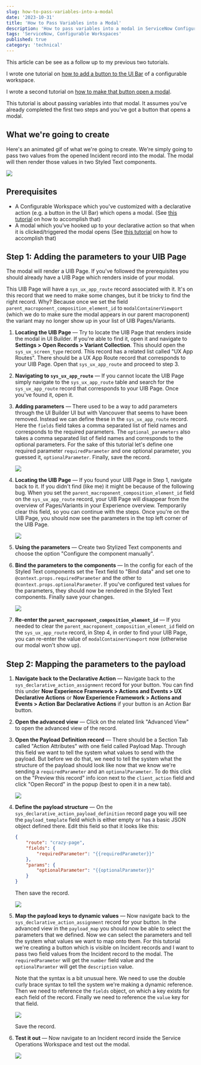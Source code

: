 ```yaml
---
slug: how-to-pass-variables-into-a-modal
date: '2023-10-31'
title: 'How to Pass Variables into a Modal'
description: 'How to pass variables into a modal in ServiceNow Configurable Workspaces'
tags: 'ServiceNow, Configurable Workspaces'
published: true
category: 'technical'
---
```


This article can be see as a follow up to my previous two tutorials.

I wrote one tutorial on [how to add a button to the UI Bar](adding-an-action-bar-button-to-a-configurable-workspace) of a configurable workspace.

I wrote a second tutorial on [how to make that button open a modal](/opening-modal-from-a-record-in-configurable-workspaces/).

This tutorial is about passing variables into that modal. It assumes you've already completed the first two steps and you've got a button that opens a modal.

## What we're going to create

Here's an animated gif of what we're going to create. We're simply going to pass two values from the opened Incident record into the modal. The modal will then render those values in two Styled Text components.

![](./images/20231101122131.gif)

## Prerequisites

-   A Configurable Workspace which you've customized with a declarative action (e.g. a button in the UI Bar) which opens a modal. (See [this tutorial](adding-an-action-bar-button-to-a-configurable-workspace) on how to accomplish that)
-   A modal which you've hooked up to your declarative action so that when it is clicked/triggered the modal opens (See [this tutorial](/opening-modal-from-a-record-in-configurable-workspaces/) on how to accomplish that)

## Step 1: Adding the parameters to your UIB Page

The modal will render a UIB Page. If you've followed the prerequisites you should already have a UIB Page which renders inside of your modal.

This UIB Page will have a `sys_ux_app_route` record associated with it. It's on this record that we need to make some changes, but it be tricky to find the right record. Why? Because once we set the field `parent_macroponent_composition_element_id` to `modalContainerViewport` (which we do to make sure the modal appears in our parent macroponent) the variant may no longer show up in your list of UIB Pages/Variants.

1.  **Locating the UIB Page** — Try to locate the UIB Page that renders inside the modal in UI Builder. If you're able to find it, open it and navigate to **Settings > Open Records > Variant Collection**. This should open the `sys_ux_screen_type` record. This record has a related list called "UX App Routes". There should be a UX App Route record that corresponds to your UIB Page. Open that `sys_ux_app_route` and proceed to step 3.

2.  **Navigating to `sys_ux_app_route`** — If you cannot locate the UIB Page simply navigate to the `sys_ux_app_route` table and search for the `sys_ux_app_route` record that corresponds to your UIB Page. Once you've found it, open it.

3.  **Adding parameters** — There used to be a way to add parameters through the UI Builder UI but with Vancouver that seems to have been removed. Instead we can define these in the `sys_ux_app_route` record. Here the `fields` field takes a comma separated list of field names and corresponds to the required parameters. The `optional_parameters` also takes a comma separated list of field names and corresponds to the optional parameters. For the sake of this tutorial let's define one required parameter `requiredParameter` and one optional parameter, you guessed it, `optionalParameter`. Finally, save the record.

    ![](./images/20231031192137.png)

4.  **Locating the UIB Page** — If you found your UIB Page in Step 1, navigate back to it. If you didn't find (like me) it might be because of the following bug. When you set the `parent_macroponent_composition_element_id` field on the `sys_ux_app_route` record, your UIB Page will disappear from the overview of Pages/Variants in your Experience overview. Temporarily clear this field, so you can continue with the steps. Once you're on the UIB Page, you should now see the parameters in the top left corner of the UIB Page.

    ![](./images/20231101103049.png)

5.  **Using the parameters** — Create two Stylized Text components and choose the option "Configure the component manually".

6.  **Bind the parameters to the components** — In the config for each of the Styled Text components set the Text field to "Bind data" and set one to `@context.props.requiredParameter` and the other to `@context.props.optionalParameter`. If you've configured test values for the parameters, they should now be rendered in the Styled Text components. Finally save your changes.

    ![](./images/20231101103815.png)

7.  **Re-enter the `parent_macroponent_composition_element_id`** — If you needed to clear the `parent_macroponent_composition_element_id` field on the `sys_ux_app_route` record, in Step 4, in order to find your UIB Page, you can re-enter the value of `modalContainerViewport` now (otherwise our modal won't show up).

## Step 2: Mapping the parameters to the payload

1.  **Navigate back to the Declarative Action** — Navigate back to the `sys_declarative_action_assignment` record for your button. You can find this under **Now Experience Framework > Actions and Events > UX Declarative Actions** or **Now Experience Framework > Actions and Events > Action Bar Declarative Actions** if your button is an Action Bar button.

2.  **Open the advanced view** — Click on the related link "Advanced View" to open the advanced view of the record.

3.  **Open the Payload Definition record** — There should be a Section Tab called "Action Attributes" with one field called Payload Map. Through this field we want to tell the system what values to send with the payload. But before we do that, we need to tell the system what the structure of the payload should look like now that we know we're sending a `requiredParameter` and an `optionalParameter`. To do this click on the "Preview this record" info icon next to the `client_action` field and click "Open Record" in the popup (best to open it in a new tab).

    ![](./images/20231101105626.png)

4.  **Define the payload structure** — On the `sys_declarative_action_payload_definition` record page you will see the `payload_template` field which is either empty or has a basic JSON object defined there. Edit this field so that it looks like this:

    ```json
    {
    	"route": "crazy-page",
    	"fields": {
    		"requiredParameter": "{{requiredParameter}}"
    	},
    	"params": {
    		"optionalParameter": "{{optionalParameter}}"
    	}
    }
    ```

    Then save the record.

    ![](./images/20231101110220.png)

5.  **Map the payload keys to dynamic values** — Now navigate back to the `sys_declarative_action_assignment` record for your button. In the advanced view in the `payload_map` you should now be able to select the parameters that we defined. Now we can select the parameters and tell the system what values we want to map onto them. For this tutorial we're creating a button which is visible on Incident records and I want to pass two field values from the Incident record to the modal. The `requiredParameter` will get the `number` field value and the `optionalParamter` will get the `description` value.

    Note that the syntax is a bit unusual here. We need to use the double curly brace syntax to tell the system we're making a dynamic reference. Then we need to reference the `fields` object, on which a key exists for each field of the record. Finally we need to reference the `value` key for that field.

    ![](./images/20231101111333.png)

    Save the record.

6.  **Test it out** — Now navigate to an Incident record inside the Service Operations Workspace and test out the modal.

    ![](./images/20231101122131.gif)
